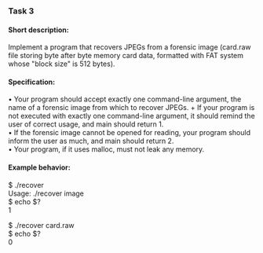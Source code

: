 ### Task 3

#### Short description:

Implement a program that recovers JPEGs from a forensic image (card.raw file storing byte after byte memory card data, formatted with FAT system whose "block size" is 512 bytes).

#### Specification:

•	Your program should accept exactly one command-line argument, the name of a forensic image from which to recover JPEGs. + If your program is not executed with exactly one command-line argument, it should remind the user of correct usage, and main should return 1.<br/>
•	If the forensic image cannot be opened for reading, your program should inform the user as much, and main should return 2.<br/>
•	Your program, if it uses malloc, must not leak any memory.<br/>

#### Example behavior:

$ ./recover<br/>
Usage: ./recover image<br/>
$ echo $?<br/>
1<br/>

$ ./recover card.raw<br/>
$ echo $?<br/>
0<br/>

